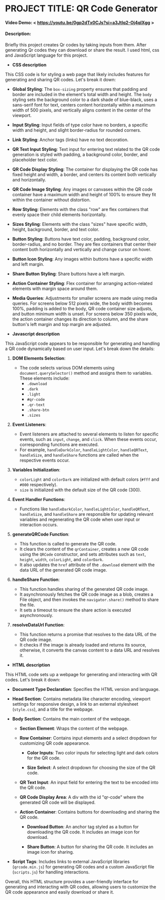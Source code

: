 # PROJECT TITLE: QR Code Generator
#### Video Demo:  < https://youtu.be/0gp2dTx0CJs?si=a3Jtlq2-Oj4qlXgg >
#### Description:
Briefly this project creates Qr codes by taking inputs from them. After generating Qr codes they can download or share the result. I used html, css and JavaScript language for this project.


- **CSS description**

This CSS code is for styling a web page that likely includes features for generating and sharing QR codes. Let's break it down:

- **Global Styling**: The `box-sizing` property ensures that padding and border are included in the element's total width and height. The `body` styling sets the background color to a dark shade of blue-black, uses a sans-serif font for text, centers content horizontally within a maximum width of 500 pixels, and vertically aligns content in the center of the viewport.

- **Input Styling**: Input fields of type color have no borders, a specific width and height, and slight border-radius for rounded corners.

- **Link Styling**: Anchor tags (links) have no text decoration.

- **QR Text Input Styling**: Text input for entering text related to the QR code generation is styled with padding, a background color, border, and placeholder text color.

- **QR Code Display Styling**: The container for displaying the QR code has fixed height and width, a border, and centers its content both vertically and horizontally.

- **QR Code Image Styling**: Any images or canvases within the QR code container have a maximum width and height of 100% to ensure they fit within the container without distortion.

- **Row Styling**: Elements with the class "row" are flex containers that evenly space their child elements horizontally.

- **Sizes Styling**: Elements with the class "sizes" have specific width, height, background, border, and text color.

- **Button Styling**: Buttons have text color, padding, background color, border-radius, and no border. They are flex containers that center their content both horizontally and vertically and change cursor on hover.

- **Button Icon Styling**: Any images within buttons have a specific width and left margin.

- **Share Button Styling**: Share buttons have a left margin.

- **Action Container Styling**: Flex container for arranging action-related elements with margin space around them.

- **Media Queries**: Adjustments for smaller screens are made using media queries. For screens below 512 pixels wide, the body width becomes 100%, padding is added to the body, QR code container size adjusts, and button minimum width is unset. For screens below 350 pixels wide, the action container changes its direction to column, and the share button's left margin and top margin are adjusted.



- **Javascript description**

This JavaScript code appears to be responsible for generating and handling a QR code dynamically based on user input. Let's break down the details:

1. **DOM Elements Selection**:
   - The code selects various DOM elements using `document.querySelector()` method and assigns them to variables. These elements include:
     - `.download`
     - `.dark`
     - `.light`
     - `#qr-code`
     - `.qr-text`
     - `.share-btn`
     - `.sizes`

2. **Event Listeners**:
   - Event listeners are attached to several elements to listen for specific events, such as `input`, `change`, and `click`. When these events occur, corresponding functions are executed.
   - For example, `handleDarkColor`, `handleLightColor`, `handleQRText`, `handleSize`, and `handleShare` functions are called when the respective events occur.

3. **Variables Initialization**:
   - `colorLight` and `colorDark` are initialized with default colors (`#fff` and `#000` respectively).
   - `size` is initialized with the default size of the QR code (300).

4. **Event Handler Functions**:
   - Functions like `handleDarkColor`, `handleLightColor`, `handleQRText`, `handleSize`, and `handleShare` are responsible for updating relevant variables and regenerating the QR code when user input or interaction occurs.

5. **generateQRCode Function**:
   - This function is called to generate the QR code.
   - It clears the content of the `qrContainer`, creates a new QR code using the `QRCode` constructor, and sets attributes such as `text`, `height`, `width`, `colorLight`, and `colorDark`.
   - It also updates the `href` attribute of the `.download` element with the data URL of the generated QR code image.

6. **handleShare Function**:
   - This function handles sharing of the generated QR code image.
   - It asynchronously fetches the QR code image as a blob, creates a File object, and then invokes the `navigator.share()` method to share the file.
   - It sets a timeout to ensure the share action is executed asynchronously.

7. **resolveDataUrl Function**:
   - This function returns a promise that resolves to the data URL of the QR code image.
   - It checks if the image is already loaded and returns its source, otherwise, it converts the canvas content to a data URL and resolves it.


- **HTML description**

This HTML code sets up a webpage for generating and interacting with QR codes. Let's break it down:

- **Document Type Declaration**: Specifies the HTML version and language.

- **Head Section**: Contains metadata like character encoding, viewport settings for responsive design, a link to an external stylesheet (`style.css`), and a title for the webpage.

- **Body Section**: Contains the main content of the webpage.

    - **Section Element**: Wraps the content of the webpage.

    - **Row Container**: Contains input elements and a select dropdown for customizing QR code appearance.
    
        - **Color Inputs**: Two color inputs for selecting light and dark colors for the QR code.
        
        - **Size Select**: A select dropdown for choosing the size of the QR code.
        
    - **QR Text Input**: An input field for entering the text to be encoded into the QR code.
    
    - **QR Code Display Area**: A div with the id "qr-code" where the generated QR code will be displayed.
    
    - **Action Container**: Contains buttons for downloading and sharing the QR code.
    
        - **Download Button**: An anchor tag styled as a button for downloading the QR code. It includes an image icon for download.
        
        - **Share Button**: A button for sharing the QR code. It includes an image icon for sharing.
        
- **Script Tags**: Includes links to external JavaScript libraries (`qrcode.min.js`) for generating QR codes and a custom JavaScript file (`scripts.js`) for handling interactions.

Overall, this HTML structure provides a user-friendly interface for generating and interacting with QR codes, allowing users to customize the QR code appearance and easily download or share it.